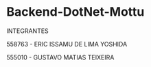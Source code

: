 # Backend-DotNet-Mottu


INTEGRANTES

558763 - ERIC ISSAMU DE LIMA YOSHIDA


555010 - GUSTAVO MATIAS TEIXEIRA

